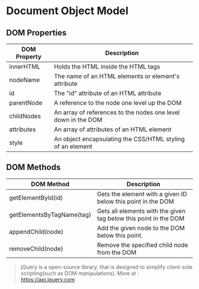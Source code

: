 # Document Object Model

## DOM Properties

| DOM Property | Description                                                   |
| ------------ | ------------------------------------------------------------- |
| innerHTML    | Holds the HTML inside the HTML tags                           |
| nodeName     | The name of an HTML elements or element's attribute           |
| id           | The "id" attribute of an HTML attribute                       |
| parentNode   | A reference to the node one level up the DOM                  |
| childNodes   | An array of references to the nodes one level down in the DOM |
| attributes   | An array of attributes of an HTML element                     |
| style        | An object encapsulating the CSS/HTML styling of an element    |

## DOM Methods

| DOM Method                | Description                                                      |
| ------------------------- | ---------------------------------------------------------------- |
| getElementById(id)        | Gets the element with a given ID below this point in the DOM     |
| getElementsByTagName(tag) | Gets all elements with the given tag below this point in the DOM |
| appendChild(node)         | Add the given node to the DOM below this point.                  |
| removeChild(node)         | Remove the specified child node from the DOM                     |

> jQuery is a open-source library, that is designed to simplify client-side scripting(such as DOM manipulations). More at : https://api.jquery.com
